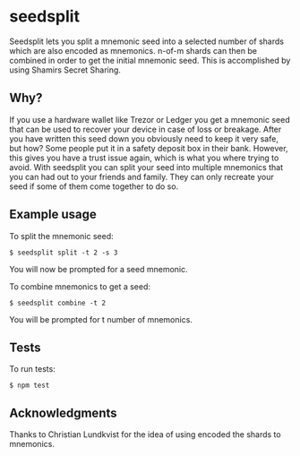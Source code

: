 # seedsplit
Seedsplit lets you split a mnemonic seed into a selected number of shards which are also encoded as mnemonics. n-of-m shards can then be combined in order to get the initial mnemonic seed. This is accomplished by using Shamirs Secret Sharing.

## Why?
If you use a hardware wallet like Trezor or Ledger you get a mnemonic seed that can be used to recover your device in case of loss or breakage. After you have written this seed down you obviously need to keep it very safe, but how? Some people put it in a safety deposit box in their bank. However, this gives you have a trust issue again, which is what you where trying to avoid. With seedsplit you can split your seed into multiple mnemonics that you can had out to your friends and family. They can only recreate your seed if some of them come together to do so.

## Example usage
To split the mnemonic seed:
```
$ seedsplit split -t 2 -s 3
```
You will now be prompted for a seed mnemonic.

To combine mnemonics to get a seed:
```
$ seedsplit combine -t 2
```
You will be prompted for t number of mnemonics.

## Tests
To run tests:
```
$ npm test
```

## Acknowledgments
Thanks to Christian Lundkvist for the idea of using encoded the shards to mnemonics.
